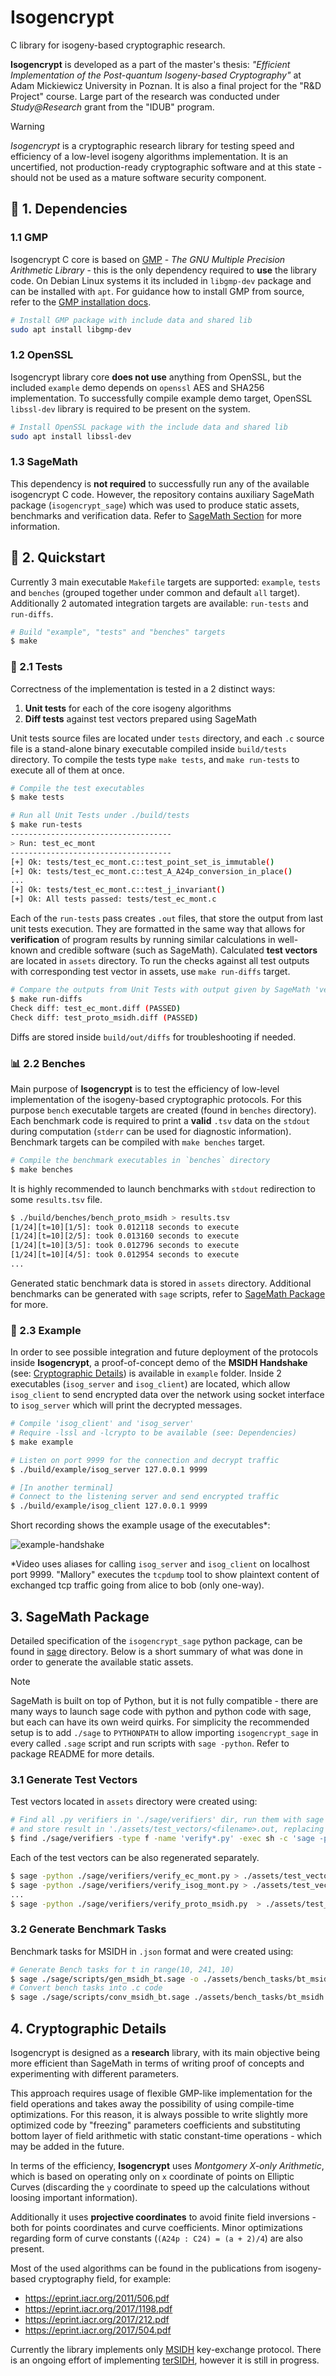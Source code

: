 # Isogencrypt

C library for isogeny-based cryptographic research. 

**Isogencrypt** is developed as a part of the master's thesis: _"Efficient Implementation of the Post-quantum Isogeny-based Cryptography"_ at Adam Mickiewicz University in Poznan. It is also a final project for the "R&D Project" course. Large part of the research was conducted under _Study@Research_ grant from the "IDUB" program.


> [!WARNING]  
> _Isogencrypt_ is a cryptographic research library for testing speed and efficiency of a low-level isogeny algorithms implementation. It is an uncertified, not production-ready cryptographic software and at this state - should not be used as a mature software security component.

## 🔗 1. Dependencies

### 1.1 GMP

Isogencrypt C core is based on [GMP](https://gmplib.org/) - *The GNU Multiple Precision Arithmetic Library* - this is the only dependency required to **use** the library code. On Debian Linux systems it its included in `libgmp-dev` package and can be installed with `apt`. For guidance how to install GMP from source, refer to the [GMP installation docs](https://gmplib.org/manual/Installing-GMP).

```bash
# Install GMP package with include data and shared lib
sudo apt install libgmp-dev
```

### 1.2 OpenSSL

Isogencrypt library core **does not use** anything from OpenSSL, but the included `example` demo depends on `openssl` AES and SHA256 implementation. To successfully compile example demo target, OpenSSL `libssl-dev` library is required to be present on the system.

```bash
# Install OpenSSL package with the include data and shared lib
sudo apt install libssl-dev
```

### 1.3 SageMath

This dependency is **not required** to successfully run any of the available isogencrypt C code. However, the repository contains auxiliary SageMath package (`isogencrypt_sage`) which was used to produce static assets, benchmarks and verification data. Refer to [SageMath Section](#3-sagemath-package) for more information.


## 🚀 2. Quickstart 

Currently 3 main executable `Makefile` targets are supported: `example`, `tests` and `benches` (grouped together under common and default `all` target). Additionally 2 automated integration targets are available: `run-tests` and `run-diffs`.

```bash
# Build "example", "tests" and "benches" targets
$ make
```

### 🧪 2.1 Tests

Correctness of the implementation is tested in a 2 distinct ways: 

1. **Unit tests** for each of the core isogeny algorithms 
2. **Diff tests** against test vectors prepared using SageMath

Unit tests source files are located under `tests` directory, and each `.c` source file is a stand-alone binary executable compiled inside `build/tests` directory. To compile the tests type `make tests`, and `make run-tests` to execute all of them at once.

```bash
# Compile the test executables
$ make tests

# Run all Unit Tests under ./build/tests
$ make run-tests
------------------------------------
> Run: test_ec_mont
------------------------------------
[+] Ok: tests/test_ec_mont.c::test_point_set_is_immutable()
[+] Ok: tests/test_ec_mont.c::test_A_A24p_conversion_in_place()
...
[+] Ok: tests/test_ec_mont.c::test_j_invariant()
[+] Ok: All tests passed: tests/test_ec_mont.c
```

Each of the `run-tests` pass creates `.out` files, that store the output from last unit tests execution. They are formatted in the same way that allows for **verification** of program results by running similar calculations in well-known and credible software (such as SageMath). Calculated **test vectors** are located in `assets` directory. To run the checks against all test outputs with corresponding test vector in assets, use `make run-diffs` target.

```bash
# Compare the outputs from Unit Tests with output given by SageMath 'verify' scripts
$ make run-diffs
Check diff: test_ec_mont.diff (PASSED)
Check diff: test_proto_msidh.diff (PASSED)
```

Diffs are stored inside `build/out/diffs` for troubleshooting if needed. 

### 📊 2.2 Benches

Main purpose of **Isogencrypt** is to test the efficiency of low-level implementation of the isogeny-based cryptographic protocols. For this purpose `bench` executable targets are created (found in `benches` directory). Each benchmark code is required to print a **valid** `.tsv` data on the `stdout` during computation (`stderr` can be used for diagnostic information).  Benchmark targets can be compiled with `make benches` target. 

```bash
# Compile the benchmark executables in `benches` directory
$ make benches
```

It is highly recommended to launch benchmarks with `stdout` redirection to some `results.tsv` file.

```bash
$ ./build/benches/bench_proto_msidh > results.tsv
[1/24][t=10][1/5]: took 0.012118 seconds to execute
[1/24][t=10][2/5]: took 0.013160 seconds to execute
[1/24][t=10][3/5]: took 0.012796 seconds to execute
[1/24][t=10][4/5]: took 0.012954 seconds to execute
...
```

Generated static benchmark data is stored in `assets` directory. Additional benchmarks can be generated with `sage` scripts, refer to [SageMath Package](#3-sagemath-package) for more.

### 🔐 2.3 Example

In order to see possible integration and future deployment of the protocols inside **Isogencrypt**, a proof-of-concept demo of the **MSIDH Handshake** (see: [Cryptographic Details](#4-cryptographic-details)) is available in `example` folder. Inside 2 executables (`isog_server` and `isog_client`) are located, which allow `isog_client` to send encrypted data over the network using socket interface to `isog_server` which will print the decrypted messages. 

```bash
# Compile 'isog_client' and 'isog_server' 
# Require -lssl and -lcrypto to be available (see: Dependencies)
$ make example

# Listen on port 9999 for the connection and decrypt traffic
$ ./build/example/isog_server 127.0.0.1 9999

# [In another terminal]
# Connect to the listening server and send encrypted traffic
$ ./build/example/isog_client 127.0.0.1 9999
```

Short recording shows the example usage of the executables*:

![example-handshake](./results/demo/example-handshake.gif)

*Video uses aliases for calling `isog_server` and `isog_client` on localhost port 9999. "Mallory" executes the `tcpdump` tool to show plaintext content of exchanged tcp traffic going from alice to bob (only one-way).

## 3. SageMath Package

Detailed specification of the `isogencrypt_sage` python package, can be found in [sage](./sage/README.md) directory. Below is a short summary of what was done in order to generate the available static assets.

> [!NOTE]
> SageMath is built on top of Python, but it is not fully compatible - there are many ways to launch sage code with python and python code with sage, but each can have its own weird quirks. For simplicity the recommended setup is to add `./sage` to `PYTHONPATH` to allow importing `isogencrypt_sage` in every called `.sage` script and run scripts with `sage -python`. Refer to package README for more details. 

### 3.1 Generate Test Vectors 

Test vectors located in `assets` directory were created using:

```bash
# Find all .py verifiers in './sage/verifiers' dir, run them with sage
# and store result in './assets/test_vectors/<filename>.out, replacing 'verify' with 'test'
$ find ./sage/verifiers -type f -name 'verify*.py' -exec sh -c 'sage -python "$1" > "./assets/test_vectors/$(basename "$1" | sed "s/^verify_\(.\+\)\.py$/test_\1.out/")"' _ {} \;
```

Each of the test vectors can be also regenerated separately.

```bash
$ sage -python ./sage/verifiers/verify_ec_mont.py > ./assets/test_vectors/test_ec_mont.out
$ sage -python ./sage/verifiers/verify_isog_mont.py > ./assets/test_vectors/test_isog_mont.out
...
$ sage -python ./sage/verifiers/verify_proto_msidh.py  > ./assets/test_vectors/test_proto_msidh.out
```

### 3.2 Generate Benchmark Tasks

Benchmark tasks for MSIDH in `.json` format and were created using:

```bash
# Generate Bench tasks for t in range(10, 241, 10)
$ sage ./sage/scripts/gen_msidh_bt.sage -o ./assets/bench_tasks/bt_msidh.json -i 10 -e 241 -s 10
# Convert bench tasks into .c code 
$ sage ./sage/scripts/conv_msidh_bt.sage ./assets/bench_tasks/bt_msidh.json
```

## 4. Cryptographic Details 

Isogencrypt is designed as a **research** library, with its main objective being more efficient than SageMath in terms of writing proof of concepts and experimenting with different parameters.   

This approach requires usage of flexible GMP-like implementation for the field operations and takes away the possibility of using compile-time optimizations. For this reason, it is always possible to write slightly more optimized code by "freezing" parameters coefficients and substituting bottom layer of field arithmetic with static constant-time operations - which may be added in the future.

In terms of the efficiency, **Isogencrypt** uses _Montgomery X-only Arithmetic_, which is based on operating only on `x` coordinate of points on Elliptic Curves (discarding the `y` coordinate to speed up the calculations without loosing important information).

Additionally it uses **projective coordinates** to avoid finite field inversions - both for points coordinates and curve coefficients. Minor optimizations regarding form of curve constants (`(A24p : C24) = (a + 2)/4`) are also present.

Most of the used algorithms can be found in the publications from isogeny-based cryptography field, for example:

- https://eprint.iacr.org/2011/506.pdf
- https://eprint.iacr.org/2017/1198.pdf
- https://eprint.iacr.org/2017/212.pdf
- https://eprint.iacr.org/2017/504.pdf 

Currently the library implements only [MSIDH](https://eprint.iacr.org/2023/013.pdf) key-exchange protocol. There is an ongoing effort of implementing [terSIDH](https://eprint.iacr.org/2023/791.pdf), however it is still in progress.
